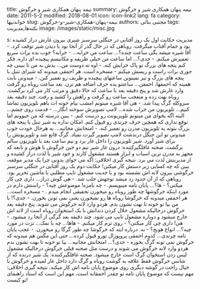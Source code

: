 title: نیمه پنهان   همکاری  شیر و خرگوش
summary: نیمه پنهان   همکاری  شیر و خرگوش
date: 2011-5-2
modified: 2018-08-01
icon:  icon-link2
lang: fa
category: خواندنیها
slug: نیمه-پنهان-همکاری-شیر-و-خرگوش
authors: مجتبی بنائی
tags: نکته‌ها,مدیریت
image: /images/static/misc.jpg

s: مدیریت حکایت اول    یک روز آفتابی در جنگلی سرسبز شیری بیرون غارش دراز کشیده بود و حمام آفتاب میگرفت. روباهی که در حال گذر از آنجا بود با دیدن شیر توقف کرد.      -   آقا شیره میشه بگی ساعت چنده؟... ساعت من خرابه...    -  خرابه؟ خوب بده برات سریع تعمیرش میکنم.     -  جدی؟... اما ساعت من خیلی ظریفه و مکانیسم پیچیده ای داره. فکر کنم پنجه های بزرگ تو پاک خرابش کنه.    -   اوه نه دوست من... بدش به من تا ببینی چه جوری برات راست و ریسش میکنم    -  مسخره است. هر احمقی میدونه که شیرای تنبل با پنجه های بزرگ و تیز نمیتونن ساعتهای پیچیده و ظریف رو تعمیر کنن.    -  میدونی بابت همینه که احمقها، احمقن... ساعتتو بده حرف اضافه هم نزن.    بعد ساعت روباه رو گرفت وارد غارش شد و پنج دقیقه بعد با ساعت که حالا دقیق و مرتب کار می کرد برگشت. روباه بهت زده و متعجب ساعت رو گرفت و راهش را کشید و رفت. چند دقیقه بعد سروکله گرگ پیدا شد.    -  هی آقا شیره میتونم امشب بیام خونه ات باهم تلویزیون تماشا کنیم... تلویزیون من خراب شده... لامپ تصویرش سوخته انگار...    -  قدمت روی چشم... البته اگه بخوای من میتونم تلویزیونت رو درست کنم.    -  ببین درسته که من حیوونم اما توقع نداری که همچین حرف چرندی رو قبول کنم. امکان نداره یه شیر تنبل با پنجه های بزرگ بتونه یه تلویزیون مدرن رو تعمیر کنه.    -  امتحانش مجانیه... به هرحال خودت خوب میدونی تو این جنگل درندشت لامپ تصویر گیرت نمیاد.    گرگ قانع شد و تلویزیونش را برای شیر آورد. شیر تلویزیون را داخل غار برد و نیم ساعت بعد با تلویزیون سالم برگشت.    صحنه غافلگیرکننده:    درون غار شیر نیم دو جین خرگوش با هوش و نابغه که مجهز به مدرن ترین اسباب و ابزار هستند مشغول کارند و خود شیر با لذت دراز کشیده و از مدیریتش لذت می برد.    نتیجه گیری اخلاقی:    اگه می خوای بدونی چرا یک مدیر موفقه، ببین که چه کسایی زیر دستش کار میکنن!        حکایت دوم        یک روز آفتابی در جنگلی سرسبز خرگوشی بیرون لانه اش نشسته بود و با جدیت مشغول تایپ مطلبی با ماشین تحریر بود. روباهی که از آن حدود رد میشد توجهش جلب شد.    -  هی گوش دراز... داری چی کار میکنی؟    -  ها؟... پایان نامه مینویسم.    -  چه بامزه! موضوعش چیه؟    -   راستش دارم در مورد اینکه خرگوشها چه طور روباه رو میخورن تحقیقی انجام میدم .    -  مسخره است... هر احمقی میدونه که خرگوشا روباه ها رو نمیخورن یعنی نمی تونن بخورن.    -   جدی؟! با من بیا تو خونه تا بهت نشون بدم.    هردو وارد لانه خرگوش می شوند. پنج دقیقه بعد خرگوش درحالیکه مشغول خلال کردن دندانش با یک استخوان روباه است از لانه اش خارج میشود و دوباره مشغول تایپ می شود. چند دقیقه بعد گرگی از آنجا رد میشود.    -  هی! داری چی کار میکنی؟    -   روی تزم کار میکنم.    -  هاها... چه با نمک... تزت در مورد چیه؟... انواع هویج؟    -   نه. درباره اینه که خرگوشا چه طور گرگا رو میخورن.    -  عجب پایان نامه چرندی... کدوم احمقی پروپوزال تورو قبول کرده... حتی این مگس هم میدونه که خرگوش نمی تونه گرگ بخوره    -   جدی؟... امتحانش مجانیه... بیا تو خونه تا بهت نشون بدم    هردو وارد لانه خرگوش می شوند و درست مثل صحنه قبلی خرگوش درحالیکه مشغول لیس زدن استخوان گرگ است خارج میشود.    صحنه غافلگیرکننده:    یک شیر درنده که از شانس خرگوش فقط علاقه به گوشت روباه و گرگ دارد داخل غار لمیده و خرگوش با خیال راحت در گوشه دیگری روی موضوع پایان نامه اش کار میکند.    نتیجه گیری اخلاقی:    مهم نیست که موضوع پایان نامه تو چقدر احمقانه است، مهم این است که استاد راهنمای تو کیست!